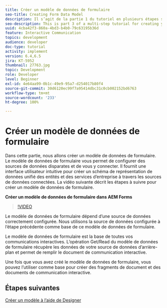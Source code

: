 ```yaml
---
title: Créer un modèle de données de formulaire
seo-title: Creating Form Data Model
description: Il s’agit de la partie 1 du tutoriel en plusieurs étapes sur la création de votre premier document de communication interactive. Dans cette partie, nous allons créer un modèle de données de formulaire. Le modèle de données de formulaire vous permet de configurer et de vous connecter à des sources de données disparates. Il fournit une interface utilisateur intuitive pour créer un schéma unifié de représentation de données des entreprises et des services à travers des sources de données connectées. La vidéo suivante présente les étapes de la création d’un modèle de données de formulaire.
seo-description: This is part 3 of a multi-step tutorial for creating your first interactive communications document. In this part, we will create Form Data Model. Form Data Model allows you to configure and connect to disparate data sources.It provides an intuitive user interface to create a unified data representation schema of business entities and services across connected data sources. The following video walks through the steps to create Form Data Model.
uuid: 4cba42f3-860a-4bd3-b4b0-79c63195b36d
feature: Interactive Communication
topics: development
audience: developer
doc-type: tutorial
activity: implement
version: 6.4,6.5
jira: KT-5952
thumbnail: 27763.jpg
topic: Development
role: Developer
level: Beginner
exl-id: 4e64aa99-0b1c-49e9-95a7-d254017b80f4
source-git-commit: 30d6120ec99f7a95414dbc31c0cb002152bd6763
workflow-type: tm+mt
source-wordcount: '233'
ht-degree: 100%

---
```


# Créer un modèle de données de formulaire

Dans cette partie, nous allons créer un modèle de données de formulaire. Le modèle de données de formulaire vous permet de configurer des sources de données disparates et de vous y connecter. Il fournit une interface utilisateur intuitive pour créer un schéma de représentation de données unifié des entités et des services d’entreprise à travers les sources de données connectées. La vidéo suivante décrit les étapes à suivre pour créer un modèle de données de formulaire.

**Créer un modèle de données de formulaire dans AEM Forms**

>[!VIDEO](https://video.tv.adobe.com/v/27763?quality=12&learn=on)

Le modèle de données de formulaire dépend d’une source de données correctement configurée. Nous utilisons la source de données configurée à l’étape précédente comme base de ce modèle de données de formulaire.

Le modèle de données de formulaire est la base de toutes vos communications interactives. L’opération Get/Read du modèle de données de formulaire récupère les données de votre source de données d’arrière-plan et permet de remplir le document de communication interactive.

Une fois que vous avez créé le modèle de données de formulaire, vous pouvez l’utiliser comme base pour créer des fragments de document et des documents de communication interactive.

## Étapes suivantes

[Créer un modèle à l’aide de Designer](./create-xdp-layout-using-forms-designer.md)
